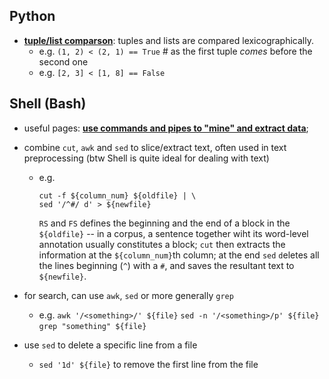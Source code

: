 <h2>Python</h2>

- [**tuple/list comparson**](https://docs.python.org/3/reference/expressions.html#value-comparisons): tuples and lists are compared lexicographically.
  - e.g. `(1, 2) < (2, 1) == True` # as the first tuple _comes_ before the second one
  - e.g. `[2, 3] < [1, 8] == False`
  

<h2>Shell (Bash)</h2>

- useful pages: [**use commands and pipes to "mine" and extract data**](http://teaching.idallen.com/cst8207/13w/notes/805_data_mining.html);

- combine `cut`, `awk` and `sed` to slice/extract text, often used in text preprocessing (btw Shell is quite ideal for dealing with text)
  - e.g.
  
      ```
      cut -f ${column_num} ${oldfile} | \
      sed '/^#/ d' > ${newfile}
      ```
     
     `RS` and `FS` defines the beginning and the end of a block in the `${oldfile}` -- in a corpus, a sentence together wiht its word-level annotation usually constitutes a block; `cut` then extracts the information at the `${column_num}`th column; at the end `sed` `d`eletes all the lines beginning (`^`) with a `#`, and saves the resultant text to `${newfile}`.
- for search, can use `awk`, `sed` or more generally `grep`
  - e.g. `awk '/<something>/' ${file}`  `sed -n '/<something>/p' ${file}` `grep "something" ${file}`
- use `sed` to delete a specific line from a file
  - `sed '1d' ${file}` to remove the first line from the file
